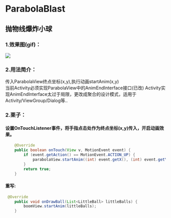 # ParabolaBlast
## 抛物线爆炸小球
### 1.效果图(gif)：
![](https://github.com/xandone/ParabolaBlast/blob/master/pic/gif1.gif)
### 2.用法简介：
传入ParabolaView终点坐标(x,y),执行动画startAnim(x,y)</br>
当前Activity必须实现ParabolaView中的AnimEndInterface接口(已改)
Activity实现AnimEndInterface太过于局限，更改成聚合的设计模式，适用于Activity/ViewGroup/Dialog等..
### 2.栗子：
#### 设置OnTouchListener事件，将手指点击处作为终点坐标(x,y)传入，开启动画效果。
```Java
    @Override
    public boolean onTouch(View v, MotionEvent event) {
        if (event.getAction() == MotionEvent.ACTION_UP) {
            parabolaView.startAnim((int) event.getX(), (int) event.getY());
        }
        return true;
    }
```
#### 重写:
```Java
 @Override
    public void onDrawBall(List<LittleBall> littleBalls) {
        boomView.startAnim(littleBalls);
    }
```
